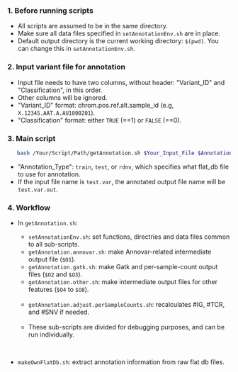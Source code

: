 ### 1. Before running scripts

- All scripts are assumed to be in the same directory.
- Make sure all data files specified in `setAnnotationEnv.sh` are in place.
- Default output directory is the current working directory: `$(pwd)`. You can change this in `setAnnotationEnv.sh`.

### 2. Input variant file for annotation

- Input file needs to have two columns, without header: "Variant_ID" and "Classification", in this order.
- Other columns will be ignored.
- "Variant_ID" format: chrom.pos.ref.alt.sample_id (e.g, `X.12345.AAT.A.AU1000201`).
- "Classification" format: either `TRUE` (==1) or `FALSE` (==0).


### 3. Main script

```bash
   bash /Your/Script/Path/getAnnotation.sh $Your_Input_File $Annotation_Type
```

- "Annotation_Type": `train`, `test`, or `rdnv`, which specifies what flat_db file to use for annotation.
- If the input file name is `test.var`, the annotated output file name will be `test.var.out`.


### 4. Workflow

- In `getAnnotation.sh`:

    + `setAnnotationEnv.sh`: set functions, directries and data files common to all sub-scripts.
    + `getAnnotation.annovar.sh`: make Annovar-related intermediate output file (`$O1`).
    + `getAnnotation.gatk.sh`: make Gatk and per-sample-count output files (`$O2` and `$O3`).
    + `getAnnotation.other.sh`: make intermediate output files for other features (`$O4` to `$O8`).
    <br>
    
    + `getAnnotation.adjust.perSampleCounts.sh`: recalculates #IG, #TCR, and #SNV if needed. 
    <br>
    
    + These sub-scripts are divided for debugging purposes, and can be run individually.
<br>

- `makeOwnFlatDb.sh`: extract annotation information from raw flat db files.
